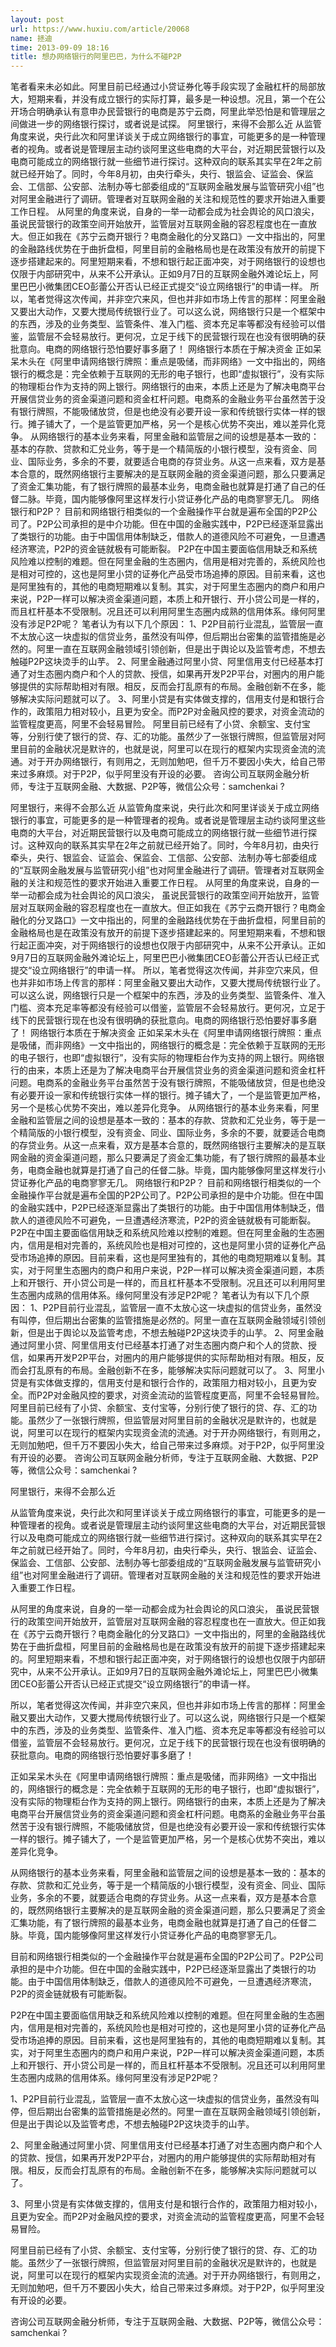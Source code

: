 ```yaml
---
layout: post
url: https://www.huxiu.com/article/20068
name: 拯迪
time: 2013-09-09 18:16
title: 想办网络银行的阿里巴巴，为什么不碰P2P
---
```

笔者看来未必如此。阿里目前已经通过小贷证券化等手段实现了金融杠杆的局部放大，短期来看，并没有成立银行的实际打算，最多是一种设想。况且，第一个在公开场合明确承认有意申办民营银行的电商是苏宁云商，阿里此举恐怕是和管理层之间做进一步的网络银行探讨，或者说是试探。 阿里银行，来得不会那么近 从监管角度来说，央行此次和阿里详谈关于成立网络银行的事宜，可能更多的是一种管理者的视角。或者说是管理层主动约谈阿里这些电商的大平台，对近期民营银行以及电商可能成立的网络银行就一些细节进行探讨。这种双向的联系其实早在2年之前就已经开始了。同时，今年8月初，由央行牵头，央行、银监会、证监会、保监会、工信部、公安部、法制办等七部委组成的“互联网金融发展与监管研究小组”也对阿里金融进行了调研。管理者对互联网金融的关注和规范性的要求开始进入重要工作日程。 从阿里的角度来说，自身的一举一动都会成为社会舆论的风口浪尖， 虽说民营银行的政策空间开始放开，监管层对互联网金融的容忍程度也在一直放大。但正如我在《苏宁云商开银行？电商金融化的分叉路口》一文中指出的，阿里的金融路线优势在于曲折盘桓，阿里目前的金融格局也是在政策没有放开的前提下逐步搭建起来的。阿里短期来看，不想和银行起正面冲突，对于网络银行的设想也仅限于内部研究中，从来不公开承认。正如9月7日的互联网金融外滩论坛上，阿里巴巴小微集团CEO彭蕾公开否认已经正式提交“设立网络银行”的申请一样。 所以，笔者觉得这次传闻，并非空穴来风，但也并非如市场上传言的那样：阿里金融又要出大动作，又要大搅局传统银行业了。可以这么说，网络银行只是一个框架中的东西，涉及的业务类型、监管条件、准入门槛、资本充足率等都没有经验可以借鉴，监管层不会轻易放行。更何况，立足于线下的民营银行现在也没有很明确的获批意向。电商的网络银行恐怕要好事多磨了！ 网络银行本质在于解决资金 正如呆呆木头在《阿里申请网络银行牌照：重点是吸储，而非网络》一文中指出的，网络银行的概念是：完全依赖于互联网的无形的电子银行，也即“虚拟银行”，没有实际的物理柜台作为支持的网上银行。网络银行的由来，本质上还是为了解决电商平台开展信贷业务的资金渠道问题和资金杠杆问题。电商系的金融业务平台虽然苦于没有银行牌照，不能吸储放贷，但是也绝没有必要开设一家和传统银行实体一样的银行。摊子铺大了，一个是监管更加严格，另一个是核心优势不突出，难以差异化竞争。 从网络银行的基本业务来看，阿里金融和监管层之间的设想是基本一致的：基本的存款、贷款和汇兑业务，等于是一个精简版的小银行模型，没有资金、同业、国际业务，多余的不要，就要适合电商的存贷业务。从这一点来看，双方是基本合意的，既然网络银行主要解决的是互联网金融的资金渠道问题，那么只要满足了资金汇集功能，有了银行牌照的最基本业务，电商金融也就算是打通了自己的任督二脉。毕竟，国内能够像阿里这样发行小贷证券化产品的电商寥寥无几。 网络银行和P2P？ 目前和网络银行相类似的一个金融操作平台就是遍布全国的P2P公司了。P2P公司承担的是中介功能。但在中国的金融实践中，P2P已经逐渐显露出了类银行的功能。由于中国信用体制缺乏，借款人的道德风险不可避免，一旦遭遇经济寒流，P2P的资金链就极有可能断裂。 P2P在中国主要面临信用缺乏和系统风险难以控制的难题。但在阿里金融的生态圈内，信用是相对完善的，系统风险也是相对可控的，这也是阿里小贷的证券化产品受市场追捧的原因。目前来看，这也是阿里独有的，其他的电商短期难以复制。其实，对于阿里生态圈内的商户和用户来说，P2P一样可以解决资金渠道问题，本质上和开银行、开小贷公司是一样的，而且杠杆基本不受限制。况且还可以利用阿里生态圈内成熟的信用体系。缘何阿里没有涉足P2P呢？ 笔者认为有以下几个原因： 1、P2P目前行业混乱，监管层一直不太放心这一块虚拟的信贷业务，虽然没有叫停，但后期出台密集的监管措施是必然的。阿里一直在互联网金融领域引领创新，但是出于舆论以及监管考虑，不想去触碰P2P这块烫手的山芋。 2、阿里金融通过阿里小贷、阿里信用支付已经基本打通了对生态圈内商户和个人的贷款、授信，如果再开发P2P平台，对圈内的用户能够提供的实际帮助相对有限。相反，反而会打乱原有的布局。金融创新不在多，能够解决实际问题就可以了。 3、阿里小贷是有实体做支撑的，信用支付是和银行合作的，政策阻力相对较小，且更为安全。而P2P对金融风控的要求，对资金流动的监管程度更高，阿里不会轻易冒险。 阿里目前已经有了小贷、余额宝、支付宝等，分别行使了银行的贷、存、汇的功能。虽然少了一张银行牌照，但监管层对阿里目前的金融状况是默许的，也就是说，阿里可以在现行的框架内实现资金流的流通。对于开办网络银行，有则用之，无则加勉吧，但千万不要因小失大，给自己带来过多麻烦。对于P2P，似乎阿里没有开设的必要。 咨询公司互联网金融分析师，专注于互联网金融、大数据、P2P等，微信公众号：samchenkai ?

阿里银行，来得不会那么近 从监管角度来说，央行此次和阿里详谈关于成立网络银行的事宜，可能更多的是一种管理者的视角。或者说是管理层主动约谈阿里这些电商的大平台，对近期民营银行以及电商可能成立的网络银行就一些细节进行探讨。这种双向的联系其实早在2年之前就已经开始了。同时，今年8月初，由央行牵头，央行、银监会、证监会、保监会、工信部、公安部、法制办等七部委组成的“互联网金融发展与监管研究小组”也对阿里金融进行了调研。管理者对互联网金融的关注和规范性的要求开始进入重要工作日程。 从阿里的角度来说，自身的一举一动都会成为社会舆论的风口浪尖， 虽说民营银行的政策空间开始放开，监管层对互联网金融的容忍程度也在一直放大。但正如我在《苏宁云商开银行？电商金融化的分叉路口》一文中指出的，阿里的金融路线优势在于曲折盘桓，阿里目前的金融格局也是在政策没有放开的前提下逐步搭建起来的。阿里短期来看，不想和银行起正面冲突，对于网络银行的设想也仅限于内部研究中，从来不公开承认。正如9月7日的互联网金融外滩论坛上，阿里巴巴小微集团CEO彭蕾公开否认已经正式提交“设立网络银行”的申请一样。 所以，笔者觉得这次传闻，并非空穴来风，但也并非如市场上传言的那样：阿里金融又要出大动作，又要大搅局传统银行业了。可以这么说，网络银行只是一个框架中的东西，涉及的业务类型、监管条件、准入门槛、资本充足率等都没有经验可以借鉴，监管层不会轻易放行。更何况，立足于线下的民营银行现在也没有很明确的获批意向。电商的网络银行恐怕要好事多磨了！ 网络银行本质在于解决资金 正如呆呆木头在《阿里申请网络银行牌照：重点是吸储，而非网络》一文中指出的，网络银行的概念是：完全依赖于互联网的无形的电子银行，也即“虚拟银行”，没有实际的物理柜台作为支持的网上银行。网络银行的由来，本质上还是为了解决电商平台开展信贷业务的资金渠道问题和资金杠杆问题。电商系的金融业务平台虽然苦于没有银行牌照，不能吸储放贷，但是也绝没有必要开设一家和传统银行实体一样的银行。摊子铺大了，一个是监管更加严格，另一个是核心优势不突出，难以差异化竞争。 从网络银行的基本业务来看，阿里金融和监管层之间的设想是基本一致的：基本的存款、贷款和汇兑业务，等于是一个精简版的小银行模型，没有资金、同业、国际业务，多余的不要，就要适合电商的存贷业务。从这一点来看，双方是基本合意的，既然网络银行主要解决的是互联网金融的资金渠道问题，那么只要满足了资金汇集功能，有了银行牌照的最基本业务，电商金融也就算是打通了自己的任督二脉。毕竟，国内能够像阿里这样发行小贷证券化产品的电商寥寥无几。 网络银行和P2P？ 目前和网络银行相类似的一个金融操作平台就是遍布全国的P2P公司了。P2P公司承担的是中介功能。但在中国的金融实践中，P2P已经逐渐显露出了类银行的功能。由于中国信用体制缺乏，借款人的道德风险不可避免，一旦遭遇经济寒流，P2P的资金链就极有可能断裂。 P2P在中国主要面临信用缺乏和系统风险难以控制的难题。但在阿里金融的生态圈内，信用是相对完善的，系统风险也是相对可控的，这也是阿里小贷的证券化产品受市场追捧的原因。目前来看，这也是阿里独有的，其他的电商短期难以复制。其实，对于阿里生态圈内的商户和用户来说，P2P一样可以解决资金渠道问题，本质上和开银行、开小贷公司是一样的，而且杠杆基本不受限制。况且还可以利用阿里生态圈内成熟的信用体系。缘何阿里没有涉足P2P呢？ 笔者认为有以下几个原因： 1、P2P目前行业混乱，监管层一直不太放心这一块虚拟的信贷业务，虽然没有叫停，但后期出台密集的监管措施是必然的。阿里一直在互联网金融领域引领创新，但是出于舆论以及监管考虑，不想去触碰P2P这块烫手的山芋。 2、阿里金融通过阿里小贷、阿里信用支付已经基本打通了对生态圈内商户和个人的贷款、授信，如果再开发P2P平台，对圈内的用户能够提供的实际帮助相对有限。相反，反而会打乱原有的布局。金融创新不在多，能够解决实际问题就可以了。 3、阿里小贷是有实体做支撑的，信用支付是和银行合作的，政策阻力相对较小，且更为安全。而P2P对金融风控的要求，对资金流动的监管程度更高，阿里不会轻易冒险。 阿里目前已经有了小贷、余额宝、支付宝等，分别行使了银行的贷、存、汇的功能。虽然少了一张银行牌照，但监管层对阿里目前的金融状况是默许的，也就是说，阿里可以在现行的框架内实现资金流的流通。对于开办网络银行，有则用之，无则加勉吧，但千万不要因小失大，给自己带来过多麻烦。对于P2P，似乎阿里没有开设的必要。 咨询公司互联网金融分析师，专注于互联网金融、大数据、P2P等，微信公众号：samchenkai ?

阿里银行，来得不会那么近

从监管角度来说，央行此次和阿里详谈关于成立网络银行的事宜，可能更多的是一种管理者的视角。或者说是管理层主动约谈阿里这些电商的大平台，对近期民营银行以及电商可能成立的网络银行就一些细节进行探讨。这种双向的联系其实早在2年之前就已经开始了。同时，今年8月初，由央行牵头，央行、银监会、证监会、保监会、工信部、公安部、法制办等七部委组成的“互联网金融发展与监管研究小组”也对阿里金融进行了调研。管理者对互联网金融的关注和规范性的要求开始进入重要工作日程。

从阿里的角度来说，自身的一举一动都会成为社会舆论的风口浪尖， 虽说民营银行的政策空间开始放开，监管层对互联网金融的容忍程度也在一直放大。但正如我在《苏宁云商开银行？电商金融化的分叉路口》一文中指出的，阿里的金融路线优势在于曲折盘桓，阿里目前的金融格局也是在政策没有放开的前提下逐步搭建起来的。阿里短期来看，不想和银行起正面冲突，对于网络银行的设想也仅限于内部研究中，从来不公开承认。正如9月7日的互联网金融外滩论坛上，阿里巴巴小微集团CEO彭蕾公开否认已经正式提交“设立网络银行”的申请一样。

所以，笔者觉得这次传闻，并非空穴来风，但也并非如市场上传言的那样：阿里金融又要出大动作，又要大搅局传统银行业了。可以这么说，网络银行只是一个框架中的东西，涉及的业务类型、监管条件、准入门槛、资本充足率等都没有经验可以借鉴，监管层不会轻易放行。更何况，立足于线下的民营银行现在也没有很明确的获批意向。电商的网络银行恐怕要好事多磨了！

正如呆呆木头在《阿里申请网络银行牌照：重点是吸储，而非网络》一文中指出的，网络银行的概念是：完全依赖于互联网的无形的电子银行，也即“虚拟银行”，没有实际的物理柜台作为支持的网上银行。网络银行的由来，本质上还是为了解决电商平台开展信贷业务的资金渠道问题和资金杠杆问题。电商系的金融业务平台虽然苦于没有银行牌照，不能吸储放贷，但是也绝没有必要开设一家和传统银行实体一样的银行。摊子铺大了，一个是监管更加严格，另一个是核心优势不突出，难以差异化竞争。

从网络银行的基本业务来看，阿里金融和监管层之间的设想是基本一致的：基本的存款、贷款和汇兑业务，等于是一个精简版的小银行模型，没有资金、同业、国际业务，多余的不要，就要适合电商的存贷业务。从这一点来看，双方是基本合意的，既然网络银行主要解决的是互联网金融的资金渠道问题，那么只要满足了资金汇集功能，有了银行牌照的最基本业务，电商金融也就算是打通了自己的任督二脉。毕竟，国内能够像阿里这样发行小贷证券化产品的电商寥寥无几。

目前和网络银行相类似的一个金融操作平台就是遍布全国的P2P公司了。P2P公司承担的是中介功能。但在中国的金融实践中，P2P已经逐渐显露出了类银行的功能。由于中国信用体制缺乏，借款人的道德风险不可避免，一旦遭遇经济寒流，P2P的资金链就极有可能断裂。

P2P在中国主要面临信用缺乏和系统风险难以控制的难题。但在阿里金融的生态圈内，信用是相对完善的，系统风险也是相对可控的，这也是阿里小贷的证券化产品受市场追捧的原因。目前来看，这也是阿里独有的，其他的电商短期难以复制。其实，对于阿里生态圈内的商户和用户来说，P2P一样可以解决资金渠道问题，本质上和开银行、开小贷公司是一样的，而且杠杆基本不受限制。况且还可以利用阿里生态圈内成熟的信用体系。缘何阿里没有涉足P2P呢？

1、P2P目前行业混乱，监管层一直不太放心这一块虚拟的信贷业务，虽然没有叫停，但后期出台密集的监管措施是必然的。阿里一直在互联网金融领域引领创新，但是出于舆论以及监管考虑，不想去触碰P2P这块烫手的山芋。

2、阿里金融通过阿里小贷、阿里信用支付已经基本打通了对生态圈内商户和个人的贷款、授信，如果再开发P2P平台，对圈内的用户能够提供的实际帮助相对有限。相反，反而会打乱原有的布局。金融创新不在多，能够解决实际问题就可以了。

3、阿里小贷是有实体做支撑的，信用支付是和银行合作的，政策阻力相对较小，且更为安全。而P2P对金融风控的要求，对资金流动的监管程度更高，阿里不会轻易冒险。

阿里目前已经有了小贷、余额宝、支付宝等，分别行使了银行的贷、存、汇的功能。虽然少了一张银行牌照，但监管层对阿里目前的金融状况是默许的，也就是说，阿里可以在现行的框架内实现资金流的流通。对于开办网络银行，有则用之，无则加勉吧，但千万不要因小失大，给自己带来过多麻烦。对于P2P，似乎阿里没有开设的必要。

咨询公司互联网金融分析师，专注于互联网金融、大数据、P2P等，微信公众号：samchenkai ?

